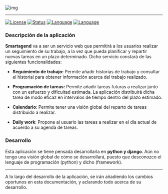 

![img](https://github.com/jmv74211/Proyecto-cloud-computing/blob/master/images/logoPrincipal.png)

---

[![License](https://img.shields.io/aur/license/yaourt.svg?style=plastic)](https://github.com/jmv74211/Proyecto-cloud-computing/blob/master/LICENSE)
[![Status](https://img.shields.io/badge/Status-documenting-yellow.svg)](https://github.com/jmv74211/Proyecto-cloud-computing/blob/master/README.md)
[![Language](https://img.shields.io/badge/language-python-green.svg)](https://www.python.org/)
[![Language](https://img.shields.io/badge/language-django-green.svg)](https://www.djangoproject.com/)

### Descripción de la aplicación

**Smartagend** va a ser un servicio web que permitirá a los usuarios realizar un seguimiento de su trabajo, a la vez que pueda planificar y repartir nuevas tareas en un plazo determinado. Dicho servicio constará de las siguientes funcionalidades:

- **Seguimiento de trabajo:** Permite añadir historias de trabajo y consultar el historial para obtener información acerca del trabajo realizado.

- **Programación de tareas:** Permite añadir tareas futuras a realizar junto con un esfuerzo y dificultad estimada. La aplicación distribuirá dicha tarea de modo eficaz en intervalos de tiempo dentro del plazo estimado.

- **Calendario**: Permite tener una visión global del reparto de tareas distribuido a realizar.

- **Daily work**: Propone al usuario las tareas a realizar en el día actual de acuerdo a su agenda de tareas.

### Desarrollo

Esta aplicación se tiene pensada desarrollarla en **python y django**. Aún no tengo una visión global de cómo se desarrollará, puesto que desconozco el lenguaje de programación (python) y dicho (framework).

---

A lo largo del desarrollo de la aplicación, se irán añadiendo los cambios oportunos en esta documentación, y aclarando todo acerca de su desarrollo.
